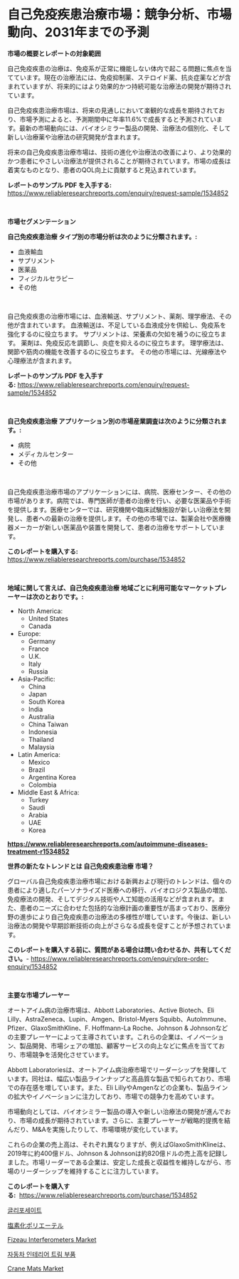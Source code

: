 <p><h1>自己免疫疾患治療市場：競争分析、市場動向、2031年までの予測</h1></p><p><strong>市場の概要とレポートの対象範囲</strong></p>
<p><p>自己免疫疾患の治療は、免疫系が正常に機能しない体内で起こる問題に焦点を当てています。現在の治療法には、免疫抑制薬、ステロイド薬、抗炎症薬などが含まれていますが、将来的にはより効果的かつ持続可能な治療法の開発が期待されています。</p><p>自己免疫疾患治療市場は、将来の見通しにおいて楽観的な成長を期待されており、市場予測によると、予測期間中に年率11.6%で成長すると予測されています。最新の市場動向には、バイオシミラー製品の開発、治療法の個別化、そして新しい治療薬や治療法の研究開発が含まれます。</p><p>将来の自己免疫疾患治療市場は、技術の進化や治療法の改善により、より効果的かつ患者にやさしい治療法が提供されることが期待されています。市場の成長は着実なものとなり、患者のQOL向上に貢献すると見込まれています。</p></p>
<p><strong>レポートのサンプル PDF を入手する:</strong> <a href="https://www.reliableresearchreports.com/enquiry/request-sample/1534852">https://www.reliableresearchreports.com/enquiry/request-sample/1534852</a></p>
<p>&nbsp;</p>
<p><strong>市場セグメンテーション</strong></p>
<p><strong>自己免疫疾患治療 タイプ別の市場分析は次のように分類されます。:</strong></p>
<p><ul><li>血液輸血</li><li>サプリメント</li><li>医薬品</li><li>フィジカルセラピー</li><li>その他</li></ul></p>
<p>&nbsp;</p>
<p><p>自己免疫疾患の治療市場には、血液輸送、サプリメント、薬剤、理学療法、その他が含まれています。 血液輸送は、不足している血液成分を供給し、免疫系を強化するのに役立ちます。 サプリメントは、栄養素の欠如を補うのに役立ちます。 薬剤は、免疫反応を調節し、炎症を抑えるのに役立ちます。 理学療法は、関節や筋肉の機能を改善するのに役立ちます。 その他の市場には、光線療法や心理療法が含まれます。</p></p>
<p><strong>レポートのサンプル PDF を入手する:</strong>&nbsp;<a href="https://www.reliableresearchreports.com/enquiry/request-sample/1534852">https://www.reliableresearchreports.com/enquiry/request-sample/1534852</a></p>
<p>&nbsp;</p>
<p><strong> 自己免疫疾患治療 アプリケーション別の市場産業調査は次のように分類されます。:</strong></p>
<p><ul><li>病院</li><li>メディカルセンター</li><li>その他</li></ul></p>
<p>&nbsp;</p>
<p><p>自己免疫疾患治療市場のアプリケーションには、病院、医療センター、その他の市場があります。病院では、専門医師が患者の治療を行い、必要な医薬品や手術を提供します。医療センターでは、研究機関や臨床試験施設が新しい治療法を開発し、患者への最新の治療を提供します。その他の市場では、製薬会社や医療機器メーカーが新しい医薬品や装置を開発して、患者の治療をサポートしています。</p></p>
<p><strong>このレポートを購入する:</strong>&nbsp; <a href="https://www.reliableresearchreports.com/purchase/1534852">https://www.reliableresearchreports.com/purchase/1534852</a></p>
<p>&nbsp;</p>
<p><strong>地域に関して言えば、自己免疫疾患治療 地域ごとに利用可能なマーケットプレーヤーは次のとおりです。:</strong></p>
<p><ul>
    <li>
        North America:
        <ul>
            <li>United States</li>
            <li>Canada</li>
        </ul>
    </li>
    <li>
        Europe:
        <ul>
            <li>Germany</li>
            <li>France</li>
            <li>U.K.</li>
            <li>Italy</li>
            <li>Russia</li>
        </ul>
    </li>
    <li>
        Asia-Pacific:
        <ul>
            <li>China</li>
            <li>Japan</li>
            <li>South Korea</li>
            <li>India</li>
            <li>Australia</li>
            <li>China Taiwan</li>
            <li>Indonesia</li>
            <li>Thailand</li>
            <li>Malaysia</li>
        </ul>
    </li>
    <li>
        Latin America:
        <ul>
            <li>Mexico</li>
            <li>Brazil</li>
            <li>Argentina Korea</li>
            <li>Colombia</li>
        </ul>
    </li>
    <li>
        Middle East & Africa:
        <ul>
            <li>Turkey</li>
            <li>Saudi</li>
            <li>Arabia</li>
            <li>UAE</li>
            <li>Korea</li>
        </ul>
    </li>
    </ul></p>
<p><strong><a href="https://www.reliableresearchreports.com/autoimmune-diseases-treatment-r1534852">https://www.reliableresearchreports.com/autoimmune-diseases-treatment-r1534852</a></strong>&nbsp;</p>
<p><strong>世界の新たなトレンドとは 自己免疫疾患治療 市場？</strong></p>
<p><p>グローバル自己免疫疾患治療市場における新興および現行のトレンドは、個々の患者により適したパーソナライズド医療への移行、バイオロジクス製品の増加、免疫療法の開発、そしてデジタル技術や人工知能の活用などが含まれます。また、患者のニーズに合わせた包括的な治療計画の重要性が高まっており、医療分野の進歩により自己免疫疾患の治療法の多様性が増しています。今後は、新しい治療法の開発や早期診断技術の向上がさらなる成長を促すことが予想されています。</p></p>
<p><strong>このレポートを購入する前に、質問がある場合は問い合わせるか、共有してください。</strong>- <a href="https://www.reliableresearchreports.com/enquiry/pre-order-enquiry/1534852">https://www.reliableresearchreports.com/enquiry/pre-order-enquiry/1534852</a></p>
<p>&nbsp;</p>
<p><strong>主要な市場プレーヤー</strong></p>
<p><p>オートアイム病の治療市場は、Abbott Laboratories、Active Biotech、Eli Lilly、AstraZeneca、Lupin、Amgen、Bristol-Myers Squibb、AutoImmune、Pfizer、GlaxoSmithKline、F. Hoffmann-La Roche、Johnson & Johnsonなどの主要プレーヤーによって主導されています。これらの企業は、イノベーション、製品開発、市場シェアの増加、顧客サービスの向上などに焦点を当てており、市場競争を活発化させています。</p><p>Abbott Laboratoriesは、オートアイム病治療市場でリーダーシップを発揮しています。同社は、幅広い製品ラインナップと高品質な製品で知られており、市場での存在感を増しています。また、Eli LillyやAmgenなどの企業も、製品ラインの拡大やイノベーションに注力しており、市場での競争力を高めています。</p><p>市場動向としては、バイオシミラー製品の導入や新しい治療法の開発が進んでおり、市場の成長が期待されています。さらに、主要プレーヤーが戦略的提携を結んだり、M&Aを実施したりして、市場環境が変化しています。</p><p>これらの企業の売上高は、それぞれ異なりますが、例えばGlaxoSmithKlineは、2019年に約400億ドル、Johnson & Johnsonは約820億ドルの売上高を記録しました。市場リーダーである企業は、安定した成長と収益性を維持しながら、市場のリーダーシップを維持することに注力しています。</p></p>
<p><strong>このレポートを購入する:</strong>&nbsp;&nbsp;<a href="https://www.reliableresearchreports.com/purchase/1534852">https://www.reliableresearchreports.com/purchase/1534852</a></p>
<p><p><a href="https://github.com/idcefvhkdut6/Market-Research-Report-List-1/blob/main/738270016735.md">글리포세이트</a></p><p><a href="https://github.com/NashBeahan2023/Market-Research-Report-List-1/blob/main/315972118247.md">塩素化ポリエーテル</a></p><p><a href="https://view.publitas.com/reportprime-1/fizeau-interferometers-market-research-report-forecasted-for-period-from-2024-2031-by-market-type-market-application-and-region/">Fizeau Interferometers Market</a></p><p><a href="https://medium.com/@minimini78678/%EC%9E%90%EB%8F%99%EC%B0%A8-%EB%82%B4%EC%9E%A5-%ED%8A%B8%EB%A6%BC-%EB%B6%80%ED%92%88-%EC%8B%9C%EC%9E%A5-%EC%8B%9C%EC%9E%A5-cagr-%EC%8B%9C%EC%9E%A5-%EB%8F%99%ED%96%A5-%EB%B0%8F-%EC%84%B1%EC%9E%A5-%EC%A0%84%EB%9E%B5%EC%97%90-%EB%8C%80%ED%95%9C-%ED%86%B5%EC%B0%B0%EB%A0%A5-4a24cc216aff">자동차 인테리어 트림 부품</a></p><p><a href="https://view.publitas.com/reportprime-1/crane-mats-market-offer-valuable-insights-into-market-size-market-share-market-trends-and-projections-spanning-from-2024-to-2031/">Crane Mats Market</a></p></p>